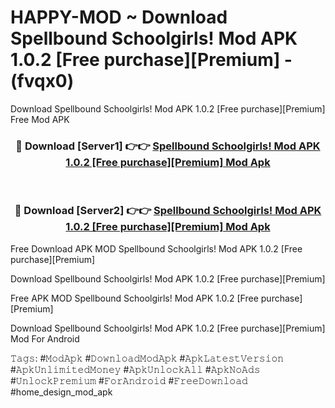 # HAPPY-MOD ~ Download Spellbound Schoolgirls! Mod APK 1.0.2 [Free purchase][Premium] - (fvqx0)
Download Spellbound Schoolgirls! Mod APK 1.0.2 [Free purchase][Premium] Free Mod APK

<div align="center">
<h3>🔴 Download [Server1] 👉👉 <a href="https://apk-comot.site?title=Spellbound_Schoolgirls!_Mod_APK_1.0.2_[Free_purchase][Premium]">Spellbound Schoolgirls! Mod APK 1.0.2 [Free purchase][Premium] Mod Apk</a></h3><br>

<h3>🔴 Download [Server2] 👉👉 <a href="https://apk-comot.site?title=Spellbound_Schoolgirls!_Mod_APK_1.0.2_[Free_purchase][Premium]">Spellbound Schoolgirls! Mod APK 1.0.2 [Free purchase][Premium] Mod Apk</a></h3>
</div>


Free Download APK MOD Spellbound Schoolgirls! Mod APK 1.0.2 [Free purchase][Premium]

Download Spellbound Schoolgirls! Mod APK 1.0.2 [Free purchase][Premium] 

Free APK MOD Spellbound Schoolgirls! Mod APK 1.0.2 [Free purchase][Premium] 

Download Spellbound Schoolgirls! Mod APK 1.0.2 [Free purchase][Premium] Mod For Android

𝚃𝚊𝚐𝚜: #𝙼𝚘𝚍𝙰𝚙𝚔 #𝙳𝚘𝚠𝚗𝚕𝚘𝚊𝚍𝙼𝚘𝚍𝙰𝚙𝚔 #𝙰𝚙𝚔𝙻𝚊𝚝𝚎𝚜𝚝𝚅𝚎𝚛𝚜𝚒𝚘𝚗 #𝙰𝚙𝚔𝚄𝚗𝚕𝚒𝚖𝚒𝚝𝚎𝚍𝙼𝚘𝚗𝚎𝚢 #𝙰𝚙𝚔𝚄𝚗𝚕𝚘𝚌𝚔𝙰𝚕𝚕 #𝙰𝚙𝚔𝙽𝚘𝙰𝚍𝚜 #𝚄𝚗𝚕𝚘𝚌𝚔𝙿𝚛𝚎𝚖𝚒𝚞𝚖 #𝙵𝚘𝚛𝙰𝚗𝚍𝚛𝚘𝚒𝚍 #𝙵𝚛𝚎𝚎𝙳𝚘𝚠𝚗𝚕𝚘𝚊𝚍 #home_design_mod_apk